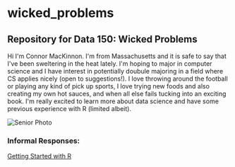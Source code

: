 # wicked_problems
## Repository for Data 150: Wicked Problems

Hi I'm Connor MacKinnon. I'm from Massachusetts and it is safe to say that I've been sweltering in the heat lately. I'm hoping to major in computer science and I have interest in potentially doubule majoring in a field where CS applies nicely (open to suggestions!). I love throwing around the football or playing any kind of pick up sports, I love trying new foods and also creating my own hot sauces, and when all else fails tucking into an exciting book. I'm really excited to learn more about data science and have some previous experience with R (limited albeit).

![Senior Photo](https://user-images.githubusercontent.com/89928233/132044330-71b52f21-f0f4-401d-bf55-2a373e88157a.jpg)


### Informal Responses:

[Getting Started with R](https://user-images.githubusercontent.com/89928233/132248051-3bfd52b3-3c43-47f1-b9fd-f814d5523b86.png)

